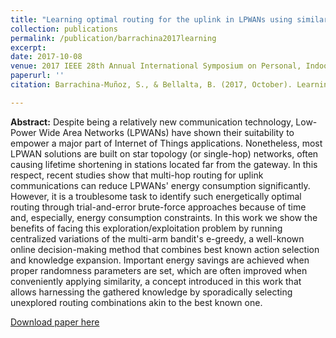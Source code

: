```yaml
---
title: "Learning optimal routing for the uplink in LPWANs using similarity-enhanced e-greedy"
collection: publications
permalink: /publication/barrachina2017learning
excerpt:
date: 2017-10-08
venue: 2017 IEEE 28th Annual International Symposium on Personal, Indoor, and Mobile Radio Communications (PIMRC)
paperurl: ''
citation: Barrachina-Muñoz, S., & Bellalta, B. (2017, October). Learning optimal routing for the uplink in LPWANs using similarity-enhanced e-greedy. *In 2017 IEEE 28th Annual International Symposium on Personal, Indoor, and Mobile Radio Communications (PIMRC) (pp. 1-5)*. IEEE.

---
```

**Abstract:** Despite being a relatively new communication technology, Low-Power Wide Area Networks (LPWANs) have shown their suitability to empower a major part of Internet of Things applications. Nonetheless, most LPWAN solutions are built on star topology (or single-hop) networks, often causing lifetime shortening in stations located far from the gateway. In this respect, recent studies show that multi-hop routing for uplink communications can reduce LPWANs' energy consumption significantly. However, it is a troublesome task to identify such energetically optimal routing through trial-and-error brute-force approaches because of time and, especially, energy consumption constraints. In this work we show the benefits of facing this exploration/exploitation problem by running centralized variations of the multi-arm bandit's e-greedy, a well-known online decision-making method that combines best known action selection and knowledge expansion. Important energy savings are achieved when proper randomness parameters are set, which are often improved when conveniently applying similarity, a concept introduced in this work that allows harnessing the gathered knowledge by sporadically selecting unexplored routing combinations akin to the best known one.

[Download paper here](https://arxiv.org/abs/1705.08304)